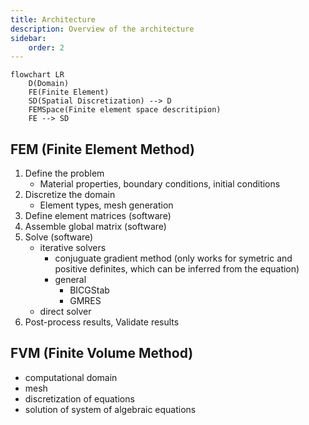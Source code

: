 ```yaml
---
title: Architecture
description: Overview of the architecture
sidebar:
    order: 2
---
```


```mermaid
flowchart LR
    D(Domain)
    FE(Finite Element)
    SD(Spatial Discretization) --> D
    FEMSpace(Finite element space descritipion)
    FE --> SD
```



## FEM (Finite Element Method)
1. Define the problem
    - Material properties, boundary conditions, initial conditions
2. Discretize the domain
    - Element types, mesh generation
3. Define element matrices (software)
4. Assemble global matrix (software)
5. Solve  (software)
    - iterative solvers 
        - conjuguate gradient method (only works for symetric and positive definites, which can be inferred from the equation)
        - general
            - BICGStab 
            - GMRES
    - direct solver
6. Post-process results, Validate results


## FVM (Finite Volume Method)
- computational domain
- mesh
- discretization of equations
- solution of system of algebraic equations


